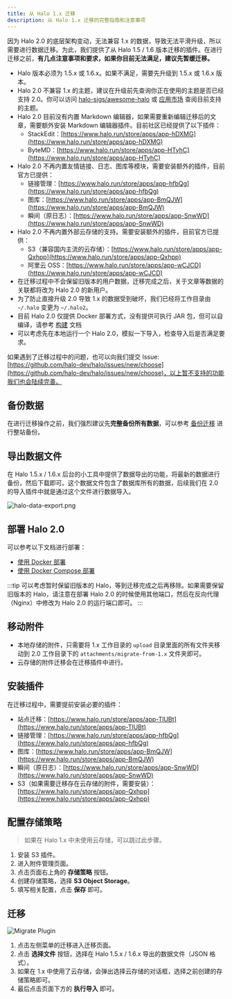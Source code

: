 ```yaml
---
title: 从 Halo 1.x 迁移
description: 从 Halo 1.x 迁移的完整指南和注意事项
---
```


因为 Halo 2.0 的底层架构变动，无法兼容 1.x 的数据，导致无法平滑升级，所以需要进行数据迁移。为此，我们提供了从 Halo 1.5 / 1.6 版本迁移的插件。在进行迁移之前，**有几点注意事项和要求，如果你目前无法满足，建议先暂缓迁移。**

- Halo 版本必须为 1.5.x 或 1.6.x。如果不满足，需要先升级到 1.5.x 或 1.6.x 版本。
- Halo 2.0 不兼容 1.x 的主题，建议在升级前先查询你正在使用的主题是否已经支持 2.0。你可以访问 [halo-sigs/awesome-halo](https://github.com/halo-sigs/awesome-halo) 或 [应用市场](https://www.halo.run/store/apps?type=THEME) 查阅目前支持的主题。
- Halo 2.0 目前没有内置 Markdown 编辑器，如果需要重新编辑迁移后的文章，需要额外安装 Markdown 编辑器插件。目前社区已经提供了以下插件：
  - StackEdit：[https://www.halo.run/store/apps/app-hDXMG](https://www.halo.run/store/apps/app-hDXMG)
  - ByteMD：[https://www.halo.run/store/apps/app-HTyhC](https://www.halo.run/store/apps/app-HTyhC)
- Halo 2.0 不再内置友情链接、日志、图库等模块，需要安装额外的插件，目前官方已提供：
  - 链接管理：[https://www.halo.run/store/apps/app-hfbQg](https://www.halo.run/store/apps/app-hfbQg)
  - 图库：[https://www.halo.run/store/apps/app-BmQJW](https://www.halo.run/store/apps/app-BmQJW)
  - 瞬间（原日志）：[https://www.halo.run/store/apps/app-SnwWD](https://www.halo.run/store/apps/app-SnwWD)
- Halo 2.0 不再内置外部云存储的支持。需要安装额外的插件，目前官方已提供：
  - S3（兼容国内主流的云存储）：[https://www.halo.run/store/apps/app-Qxhpp](https://www.halo.run/store/apps/app-Qxhpp)
  - 阿里云 OSS：[https://www.halo.run/store/apps/app-wCJCD](https://www.halo.run/store/apps/app-wCJCD)
- 在迁移过程中不会保留旧版本的用户数据，迁移完成之后，关于文章等数据的关联都将改为 Halo 2.0 的新用户。
- 为了防止直接升级 2.0 导致 1.x 的数据受到破坏，我们已经将工作目录由 `~/.halo` 变更为 `~/.halo2`。
- 目前 Halo 2.0 仅提供 Docker 部署方式，没有提供可执行 JAR 包，但可以自编译，请参考 [构建](../developer-guide/core/build.md) 文档
- 可以考虑先在本地运行一个 Halo 2.0，模拟一下导入，检查导入后是否满足要求。

如果遇到了迁移过程中的问题，也可以向我们提交 Issue: [https://github.com/halo-dev/halo/issues/new/choose](https://github.com/halo-dev/halo/issues/new/choose)，以上暂不支持的功能我们也会陆续完善。

## 备份数据

在进行迁移操作之前，我们强烈建议先**完整备份所有数据**，可以参考 [备份迁移](https://v1.legacy-docs.halo.run/user-guide/backup-migration) 进行整站备份。

## 导出数据文件

在 Halo 1.5.x / 1.6.x 后台的小工具中提供了数据导出的功能，将最新的数据进行备份，然后下载即可。这个数据文件包含了数据库所有的数据，后续我们在 2.0 的导入插件中就是通过这个文件进行数据导入。

![halo-data-export.png](/img/halo-data-export.png)

## 部署 Halo 2.0

可以参考以下文档进行部署：

- [使用 Docker 部署](./install/docker.md)
- [使用 Docker Compose 部署](./install/docker-compose.md)

:::tip
可以考虑暂时保留旧版本的 Halo，等到迁移完成之后再移除。如果需要保留旧版本的 Halo，请注意在部署 Halo 2.0 的时候使用其他端口，然后在反向代理（Nginx）中修改为 Halo 2.0 的运行端口即可。
:::

## 移动附件

- 本地存储的附件，只需要将 1.x 工作目录的 `upload` 目录里面的所有文件夹移动到 2.0 工作目录下的 `attachments/migrate-from-1.x` 文件夹即可。
- 云存储的附件迁移会在迁移插件中进行。

## 安装插件

在迁移过程中，需要提前安装必要的插件：

- 站点迁移：[https://www.halo.run/store/apps/app-TlUBt](https://www.halo.run/store/apps/app-TlUBt)
- 链接管理：[https://www.halo.run/store/apps/app-hfbQg](https://www.halo.run/store/apps/app-hfbQg)
- 图库：[https://www.halo.run/store/apps/app-BmQJW](https://www.halo.run/store/apps/app-BmQJW)
- 瞬间（原日志）：[https://www.halo.run/store/apps/app-SnwWD](https://www.halo.run/store/apps/app-SnwWD)
- S3（如果需要迁移存在云存储的附件，需要安装）：[https://www.halo.run/store/apps/app-Qxhpp](https://www.halo.run/store/apps/app-Qxhpp)

## 配置存储策略

> 如果在 Halo 1.x 中未使用云存储，可以跳过此步骤。

1. 安装 S3 插件。
2. 进入附件管理页面。
3. 点击页面右上角的 **存储策略** 按钮。
4. 创建存储策略，选择 **S3 Object Storage**。
5. 填写相关配置，点击 **保存** 即可。

## 迁移

![Migrate Plugin](/img/migrate/halo2.0-migrate-plugin.png)

1. 点击左侧菜单的迁移进入迁移页面。
2. 点击 **选择文件** 按钮，选择在 Halo 1.5.x / 1.6.x 导出的数据文件（JSON 格式）。
3. 如果在 1.x 中使用了云存储，会弹出选择云存储的对话框，选择之前创建的存储策略即可。
4. 最后点击页面下方的 **执行导入** 即可。
